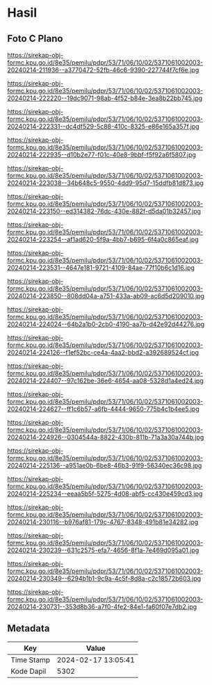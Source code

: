 # Hasil

## Foto C Plano

https://sirekap-obj-formc.kpu.go.id/8e35/pemilu/pdpr/53/71/06/10/02/5371061002003-20240214-211936--a3770472-52fb-46c6-9390-227744f7cf6e.jpg

https://sirekap-obj-formc.kpu.go.id/8e35/pemilu/pdpr/53/71/06/10/02/5371061002003-20240214-222220--19dc9071-98ab-4f52-b84e-3ea8b22bb745.jpg

https://sirekap-obj-formc.kpu.go.id/8e35/pemilu/pdpr/53/71/06/10/02/5371061002003-20240214-222331--dc4df529-5c88-410c-8325-e86e165a357f.jpg

https://sirekap-obj-formc.kpu.go.id/8e35/pemilu/pdpr/53/71/06/10/02/5371061002003-20240214-222935--d10b2e77-f01c-40e8-9bbf-f5f92a6f5807.jpg

https://sirekap-obj-formc.kpu.go.id/8e35/pemilu/pdpr/53/71/06/10/02/5371061002003-20240214-223038--34b648c5-9550-4dd9-95d7-15ddfb81d873.jpg

https://sirekap-obj-formc.kpu.go.id/8e35/pemilu/pdpr/53/71/06/10/02/5371061002003-20240214-223150--ed314382-76dc-430e-882f-d5da01b32457.jpg

https://sirekap-obj-formc.kpu.go.id/8e35/pemilu/pdpr/53/71/06/10/02/5371061002003-20240214-223254--af1ad620-5f9a-4bb7-b695-6f4a0c865eaf.jpg

https://sirekap-obj-formc.kpu.go.id/8e35/pemilu/pdpr/53/71/06/10/02/5371061002003-20240214-223531--4647e181-9721-4109-84ae-77f10b6c1d16.jpg

https://sirekap-obj-formc.kpu.go.id/8e35/pemilu/pdpr/53/71/06/10/02/5371061002003-20240214-223850--808dd04a-a751-433a-ab09-ac6d5d209010.jpg

https://sirekap-obj-formc.kpu.go.id/8e35/pemilu/pdpr/53/71/06/10/02/5371061002003-20240214-224024--64b2a1b0-2cb0-4190-aa7b-d42e92d44276.jpg

https://sirekap-obj-formc.kpu.go.id/8e35/pemilu/pdpr/53/71/06/10/02/5371061002003-20240214-224126--f1ef52bc-ce4a-4aa2-bbd2-a392689524cf.jpg

https://sirekap-obj-formc.kpu.go.id/8e35/pemilu/pdpr/53/71/06/10/02/5371061002003-20240214-224407--97c162be-36e6-4654-aa08-5328d1a4ed24.jpg

https://sirekap-obj-formc.kpu.go.id/8e35/pemilu/pdpr/53/71/06/10/02/5371061002003-20240214-224627--ff1c6b57-a6fb-4444-9650-775b4c1b4ee5.jpg

https://sirekap-obj-formc.kpu.go.id/8e35/pemilu/pdpr/53/71/06/10/02/5371061002003-20240214-224926--0304544a-8822-430b-811b-71a3a30a744b.jpg

https://sirekap-obj-formc.kpu.go.id/8e35/pemilu/pdpr/53/71/06/10/02/5371061002003-20240214-225136--a951ae0b-6be8-46b3-91f9-56340ec36c98.jpg

https://sirekap-obj-formc.kpu.go.id/8e35/pemilu/pdpr/53/71/06/10/02/5371061002003-20240214-225234--eeaa5b5f-5275-4d08-abf5-cc430e459cd3.jpg

https://sirekap-obj-formc.kpu.go.id/8e35/pemilu/pdpr/53/71/06/10/02/5371061002003-20240214-230116--b976af81-179c-4767-8348-491b81e34282.jpg

https://sirekap-obj-formc.kpu.go.id/8e35/pemilu/pdpr/53/71/06/10/02/5371061002003-20240214-230239--631c2575-efa7-4656-8f1a-7e469d095a01.jpg

https://sirekap-obj-formc.kpu.go.id/8e35/pemilu/pdpr/53/71/06/10/02/5371061002003-20240214-230349--6294b1b1-9c9a-4c5f-8d8a-c2c18572b603.jpg

https://sirekap-obj-formc.kpu.go.id/8e35/pemilu/pdpr/53/71/06/10/02/5371061002003-20240214-230731--353d8b36-a7f0-4fe2-84e1-fa60f07e7db2.jpg


## Metadata

| Key        | Value               |
| ---------- | ------------------- |
| Time Stamp | 2024-02-17 13:05:41 |
| Kode Dapil | 5302                |




